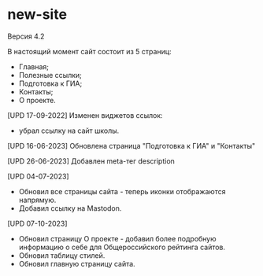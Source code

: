 # new-site

Версия 4.2

В настоящий момент сайт состоит из 5 страниц:
- Главная;
- Полезные ссылки;
- Подготовка к ГИА;
- Контакты;
- О проекте.

[UPD 17-09-2022]
Изменен виджетов ссылок:
- убрал ссылку на сайт школы.

[UPD 16-06-2023]
Обновлена страница "Подготовка к ГИА" и "Контакты"

[UPD 26-06-2023]
Добавлен meta-тег description

[UPD 04-07-2023]
- Обновил все страницы сайта - теперь иконки отображаются напрямую.
- Добавил ссылку на Mastodon.

[UPD 07-10-2023]
- Обновил страницу О проекте - добавил более подробную информацию о себе для Общероссийского рейтинга сайтов.
- Обновил таблицу стилей.
- Обновил главную страницу сайта.
